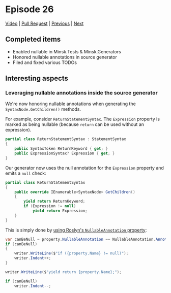 # Episode 26

[Video](https://www.youtube.com/watch?v=Y2Gn6qr_twA&list=PLRAdsfhKI4OWNOSfS7EUu5GRAVmze1t2y&index=26) |
[Pull Request](https://github.com/terrajobst/minsk/pull/148) |
[Previous](episode-25.md) |
[Next](episode-27.md)

## Completed items

* Enabled nullable in Minsk.Tests & Minsk.Generators
* Honored nullable annotations in source generator
* Filed and fixed various TODOs

## Interesting aspects

### Leveraging nullable annotations inside the source generator

We're now honoring nullable annotations when generating the
`SyntaxNode.GetChildren()` methods.

For example, consider `ReturnStatementSyntax`. The `Expression` property is
marked as being nullable (because `return` can be used without an expression).

```C#
partial class ReturnStatementSyntax : StatementSyntax
{
    public SyntaxToken ReturnKeyword { get; }
    public ExpressionSyntax? Expression { get; }
}
```

Our generator now uses the null annotation for the `Expression` property and
emits a `null` check:

```C#
partial class ReturnStatementSyntax
{
    public override IEnumerable<SyntaxNode> GetChildren()
    {
        yield return ReturnKeyword;
        if (Expression != null)
            yield return Expression;
    }
}
```

This is simply done by [using Roslyn's `NullableAnnotation`
property][null-annotations]:

```C#
var canBeNull = property.NullableAnnotation == NullableAnnotation.Annotated;
if (canBeNull)
{
    writer.WriteLine($"if ({property.Name} != null)");
    writer.Indent++;
}

writer.WriteLine($"yield return {property.Name};");

if (canBeNull)
    writer.Indent--;
```

[null-annotations]: https://github.com/terrajobst/minsk/blob/877fefa36e184da125fd62942b5797328df79896/src/Minsk.Generators/SyntaxNodeGetChildrenGenerator.cs#L59-L69
